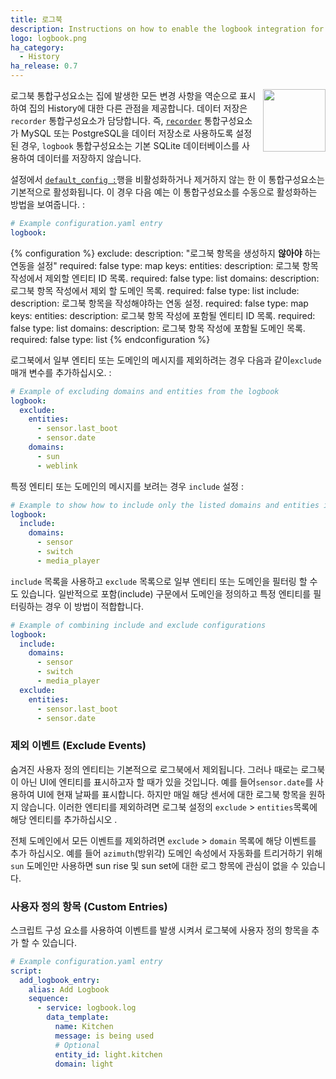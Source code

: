 ```yaml
---
title: 로그북
description: Instructions on how to enable the logbook integration for Home Assistant.
logo: logbook.png
ha_category:
  - History
ha_release: 0.7
---
```


<img src='/images/screenshots/logbook.png' style='margin-left:10px; float: right;' height="100" />

로그북 통합구성요소는 집에 발생한 모든 변경 사항을 역순으로 표시하여 집의 History에 대한 다른 관점을 제공합니다.
데이터 저장은 `recorder` 통합구성요소가 담당합니다. 즉, [`recorder`](/integrations/recorder/) 통합구성요소가 MySQL 또는 PostgreSQL을 데이터 저장소로 사용하도록 설정된 경우, `logbook` 통합구성요소는 기본 SQLite 데이터베이스를 사용하여 데이터를 저장하지 않습니다.

설정에서 [`default_config :`](https://www.home-assistant.io/integrations/default_config/)행을 비활성화하거나 제거하지 않는 한 이 통합구성요소는 기본적으로 활성화됩니다. 이 경우 다음 예는 이 통합구성요소를 수동으로 활성화하는 방법을 보여줍니다. :

```yaml
# Example configuration.yaml entry
logbook:
```

{% configuration %}
exclude:
  description: "로그북 항목을 생성하지 **않아야** 하는 연동을 설정"
  required: false
  type: map
  keys:
    entities:
      description: 로그북 항목 작성에서 제외할 엔티티 ID 목록.
      required: false
      type: list
    domains:
      description: 로그북 항목 작성에서 제외 할 도메인 목록.
      required: false
      type: list
include:
  description: 로그북 항목을 작성해야하는 연동 설정.
  required: false
  type: map
  keys:
    entities:
      description: 로그북 항목 작성에 포함될 엔티티 ID 목록.
      required: false
      type: list
    domains:
      description: 로그북 항목 작성에 포함될 도메인 목록.
      required: false
      type: list
{% endconfiguration %}

로그북에서 일부 엔티티 또는 도메인의 메시지를 제외하려는 경우
다음과 같이`exclude` 매개 변수를 추가하십시오. :


```yaml
# Example of excluding domains and entities from the logbook
logbook:
  exclude:
    entities:
      - sensor.last_boot
      - sensor.date
    domains:
      - sun
      - weblink
```

특정 엔티티 또는 도메인의 메시지를 보려는 경우 `include` 설정 :

```yaml
# Example to show how to include only the listed domains and entities in the logbook
logbook:
  include:
    domains:
      - sensor
      - switch
      - media_player
```

`include` 목록을 사용하고 `exclude` 목록으로 일부 엔티티 또는 도메인을 필터링 할 수도 있습니다. 
일반적으로 포함(include) 구문에서 도메인을 정의하고 특정 엔티티를 필터링하는 경우 이 방법이 적합합니다.

```yaml
# Example of combining include and exclude configurations
logbook:
  include:
    domains:
      - sensor
      - switch
      - media_player
  exclude:
    entities:
      - sensor.last_boot
      - sensor.date
```

### 제외 이벤트 (Exclude Events)

숨겨진 사용자 정의 엔티티는 기본적으로 로그북에서 제외됩니다. 
그러나 때로는 로그북이 아닌 UI에 엔티티를 표시하고자 할 때가 있을 것입니다. 
예를 들어`sensor.date`를 사용하여 UI에 현재 날짜를 표시합니다.
하지만 매일 해당 센서에 대한 로그북 항목을 원하지 않습니다.
이러한 엔티티를 제외하려면 로그북 설정의 `exclude` > `entities`목록에 해당 엔티티를 추가하십시오 .

전체 도메인에서 모든 이벤트를 제외하려면 `exclude` > `domain` 목록에 해당 이벤트를 추가 하십시오.
예를 들어 `azimuth`(방위각) 도메인 속성에서 자동화를 트리거하기 위해 `sun` 도메인만 사용하면 sun rise 및 sun set에 대한 로그 항목에 관심이 없을 수 있습니다.

### 사용자 정의 항목 (Custom Entries)

스크립트 구성 요소를 사용하여 이벤트를 발생 시켜서 로그북에 사용자 정의 항목을 추가 할 수 있습니다.

```yaml
# Example configuration.yaml entry
script:
  add_logbook_entry:
    alias: Add Logbook
    sequence:
      - service: logbook.log
        data_template:
          name: Kitchen
          message: is being used
          # Optional
          entity_id: light.kitchen
          domain: light
```
